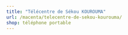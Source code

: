 ```yaml
---
title: "Télécentre de Sékou KOUROUMA"
url: /macenta/telecentre-de-sekou-kourouma/
shop: téléphone portable
---
```

